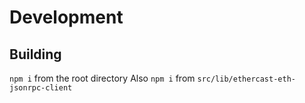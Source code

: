 # Development

## Building

`npm i` from the root directory
Also `npm i` from `src/lib/ethercast-eth-jsonrpc-client`
